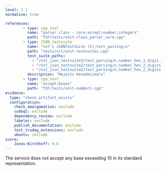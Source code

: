 ```yaml
---
level: 1.1
normative: true

references:
        - type: cpp_test
          name: "parser class - core;accept;number;integers"
          path: "TSF/tests/unit-class_parser_core.cpp"
        - type: JSON_testsuite
          name: "nst's JSONTestSuite (2);test_parsing;n"
          path: "tests/src/unit-testsuites.cpp"
          test_suite_paths:
            - "/nst_json_testsuite2/test_parsing/n_number_hex_1_digit.json"
            - "/nst_json_testsuite2/test_parsing/n_number_hex_2_digits.json"
            - "/nst_json_testsuite2/test_parsing/n_number_hex_2_digits.json"
          description: "Rejects Hexadecimals"
        - type: cpp_test
          name: "accept;bases"
          path: "TSF/tests/unit-numbers.cpp"
evidence:
  type: "check_artifact_exists"
  configuration:
    check_amalgamation: exclude
    codeql: exclude
    dependency_review: exclude
    labeler: exclude
    publish_documentation: exclude
    test_trudag_extensions: exclude
    ubuntu: include
score:
    Jonas-Kirchhoff: 0.6
---
```


The service does not accept any base exceeding 10 in its standard representation.
